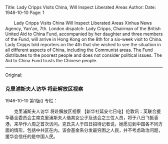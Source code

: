 Title: Lady Cripps Visits China, Will Inspect Liberated Areas
Author:
Date: 1946-10-10
Page: 1

　　Lady Cripps Visits China
    Will Inspect Liberated Areas
    Xinhua News Agency, Yan'an, 7th. London dispatch: Lady Cripps, Chairman of the British United Aid to China Fund, accompanied by her daughter and three members of the Fund, will arrive in Hong Kong on the 8th for a six-week visit to China. Lady Cripps told reporters on the 4th that she wished to see the situation in all different aspects of China, including the Communist areas. The Fund distributes to the poorest people and does not consider political issues. The Aid to China Fund trusts the Chinese people.



<hr /> 

Original: 


### 克里浦斯夫人访华  将赴解放区视察

1946-10-10
第1版()
专栏：

　　克里浦斯夫人访华
    将赴解放区视察
    【新华社延安七日电】伦敦讯：英联合援华基金委员会主席克里浦斯夫人偕其女公子及该会之三位人员，将于八日飞抵香港，来华作六周之首次访问。克氏夫人于四日招待记者说，她愿见到中国各不同方面的情形，包括中共区在内。该会基金系分发最穷困之人民，并不考虑政治问题，援华会信任的是中国人民。
